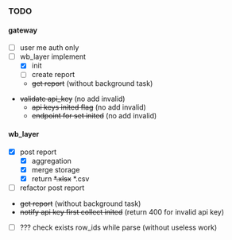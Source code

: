 ### TODO

#### gateway
- [ ] user me auth only
- [ ] wb_layer implement
  - [x] init
  - [ ] create report
  - ~~get report~~ (without background task)
- ~~validate api_key~~ (no add invalid)
  - ~~api keys inited flag~~ (no add invalid)
  - ~~endpoint for set inited~~ (no add invalid)


#### wb_layer
- [x] post report
  - [x] aggregation
  - [x] merge storage
  - [x] return ~~*.xlsx~~ *.csv
- [ ] refactor post report
- ~~get report~~ (without background task)
- ~~notify api key first collect inited~~ (return 400 for invalid api key)
- [ ] ??? check exists row_ids while parse (without useless work)